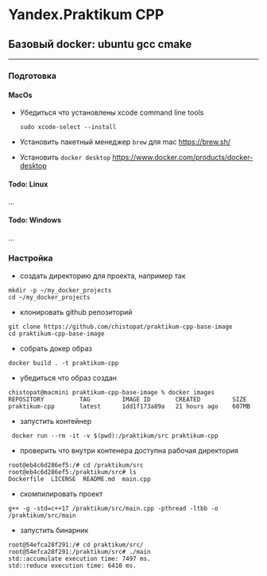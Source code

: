 # Yandex.Praktikum CPP 
## Базовый docker: ubuntu gcc cmake 

---
### Подготовка
#### MacOs
* Убедиться что установлены xcode command line tools
   
   `sudo xcode-select --install`

* Установить пакетный менеджер `brew` для mac https://brew.sh/
* Установить `docker desktop` https://www.docker.com/products/docker-desktop

#### Todo: Linux
...

#### Todo: Windows
...

### Настройка
* создать директорию для проекта, например так
```shell
mkdir -p ~/my_docker_projects
cd ~/my_docker_projects
```

* клонировать github репозиторий

```shell
git clone https://github.com/chistopat/praktikum-cpp-base-image
cd praktikum-cpp-base-image
```

* собрать докер образ 
```shell
docker build . -t praktikum-cpp
```

* убедиться что образ создан
```shell
chistopat@macmini praktikum-cpp-base-image % docker images
REPOSITORY          TAG         IMAGE ID       CREATED         SIZE
praktikum-cpp       latest      1dd1f173a89a   21 hours ago    607MB
```

* запустить контейнер 
```shell
 docker run --rm -it -v $(pwd):/praktikum/src praktikum-cpp
```

* проверить что внутри контенера доступна рабочая директория
```shell
root@eb4c6d286ef5:/# cd /praktikum/src
root@eb4c6d286ef5:/praktikum/src# ls
Dockerfile  LICENSE  README.md  main.cpp
```

* скомпилировать проект
```shell
g++ -g -std=c++17 /praktikum/src/main.cpp -pthread -ltbb -o /praktikum/src/main
```

* запустить бинарник
```shell
root@54efca28f291:/# cd praktikum/src/    
root@54efca28f291:/praktikum/src# ./main
std::accumulate execution time: 7497 ms.
std::reduce execution time: 6410 ms.
```